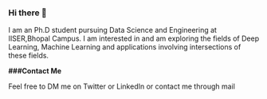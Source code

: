 ### Hi there 👋

<!--
**AKANKSHA SINGH/akankshasingh233** is a ✨ _special_ ✨ repository because its `README.md` (this file) appears on your GitHub profile.


-->
I am an Ph.D student pursuing Data Science and Engineering at IISER,Bhopal Campus. I am interested in and am exploring the fields of Deep Learning, Machine Learning and applications involving intersections of these fields.

**###Contact Me**

Feel free to DM me on Twitter or LinkedIn or contact me through mail


